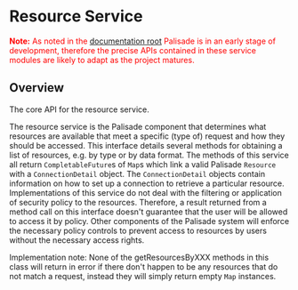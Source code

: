 # Resource Service

<span style="color:red">**Note:** As noted in the [documentation root](../../README.md) Palisade is in an early stage of development, therefore the precise APIs contained in these service modules are likely to adapt as the project matures.</span>

## Overview

The core API for the resource service.

The resource service is the Palisade component that determines what resources are available that meet a specific
(type of) request and how they should be accessed. This interface details several methods for obtaining a list of
resources, e.g. by type or by data format. The methods of this service all return `CompletableFuture`s of
`Map`s which link a valid Palisade `Resource` with a `ConnectionDetail` object. The
`ConnectionDetail` objects contain information on how to set up a connection to retrieve a particular resource.
Implementations of this service do not deal with the filtering or application of security policy to the resources.
Therefore, a result returned from a method call on this interface doesn't guarantee that the user will be allowed to
access it by policy. Other components of the Palisade system will enforce the necessary policy controls to prevent
access to resources by users without the necessary access rights.

Implementation note: None of the getResourcesByXXX  methods in this class will return in error if there
don't happen to be any resources that do not match a request, instead they will simply return empty `Map`
instances.